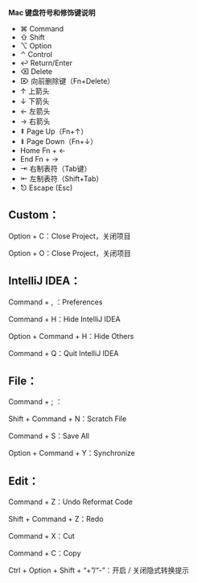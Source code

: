 **Mac 键盘符号和修饰键说明**

- ⌘ Command
- ⇧ Shift
- ⌥ Option
- ⌃ Control
- ↩︎ Return/Enter
- ⌫ Delete
- ⌦ 向前删除键（Fn+Delete）
- ↑ 上箭头
- ↓ 下箭头
- ← 左箭头
- → 右箭头
- ⇞ Page Up（Fn+↑）
- ⇟ Page Down（Fn+↓）
- Home Fn + ←
- End Fn + →
- ⇥ 右制表符（Tab键）
- ⇤ 左制表符（Shift+Tab）
- ⎋ Escape (Esc)



##  

## Custom：

Option + C：Close Project，关闭项目

Option + O：Close Project，关闭项目



## IntelliJ IDEA：

Command + , ：Preferences

Command + H：Hide IntelliJ IDEA

Option + Command + H：Hide Others

Command + Q：Quit IntelliJ IDEA



## File：



Command + ; ：

Shift + Command + N：Scratch File

Command + S：Save All

Option + Command + Y：Synchronize





## Edit：



Command + Z：Undo Reformat Code

Shift + Command + Z：Redo

Command + X：Cut

Command + C：Copy







Ctrl + Option + Shift + “+”/“-”：开启 / 关闭隐式转换提示